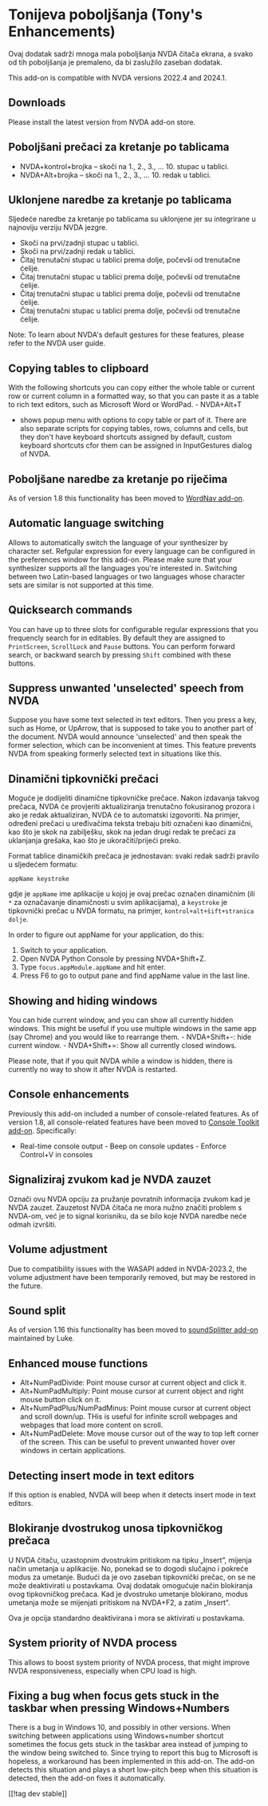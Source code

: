 # Tonijeva poboljšanja (Tony's Enhancements) #

Ovaj dodatak sadrži mnoga mala poboljšanja NVDA čitača ekrana, a svako od
tih poboljšanja je premaleno, da bi zaslužilo zaseban dodatak.

This add-on is compatible with NVDA versions 2022.4 and 2024.1.

## Downloads

Please install the latest version from NVDA add-on store.

## Poboljšani prečaci za kretanje po tablicama
* NVDA+kontrol+brojka – skoči na 1., 2., 3., … 10. stupac u tablici.
* NVDA+Alt+brojka – skoči na 1., 2., 3., … 10. redak u tablici.

## Uklonjene naredbe za kretanje po tablicama

Sljedeće naredbe za kretanje po tablicama su uklonjene jer su integrirane u
najnoviju verziju NVDA jezgre.

* Skoči na prvi/zadnji stupac u tablici.
* Skoči na prvi/zadnji redak u tablici.
* Čitaj trenutačni stupac u tablici prema dolje, počevši od trenutačne
  ćelije.
* Čitaj trenutačni stupac u tablici prema dolje, počevši od trenutačne
  ćelije.
* Čitaj trenutačni stupac u tablici prema dolje, počevši od trenutačne
  ćelije.
* Čitaj trenutačni stupac u tablici prema dolje, počevši od trenutačne
  ćelije.

Note: To learn about NVDA's default gestures for these features, please
refer to the NVDA user guide.

## Copying tables to clipboard

With the following shortcuts you can copy either the whole table or current
row or current column in a formatted way, so that you can paste it as a
table to rich text editors, such as Microsoft Word or WordPad.  - NVDA+Alt+T
- shows popup menu with options to copy table or part of it.  There are also
separate scripts for copying tables, rows, columns and cells, but they don't
have keyboard shortcuts assigned by default, custom keyboard shortcuts cfor
them can be assigned in InputGestures dialog of NVDA.

## Poboljšane naredbe za kretanje po riječima

As of version 1.8 this functionality has been moved to [WordNav
add-on](https://github.com/mltony/nvda-word-nav/).

## Automatic language switching
Allows to automatically switch the language of your synthesizer by character
set. Refgular expression for every language can be configured in the
preferences window for this add-on. Please make sure that your synthesizer
supports all the languages you're interested in. Switching between two
Latin-based languages or two languages whose character sets are similar is
not supported at this time.

## Quicksearch commands

You can have up to three slots for configurable regular expressions that you
frequencly search for in editables. By default they are assigned to
`PrintScreen`, `ScrollLock` and `Pause` buttons. You can perform forward
search, or backward search by pressing `Shift` combined with these buttons.

## Suppress unwanted 'unselected' speech from NVDA

Suppose you have some text selected in text editors. Then you press a key,
such as Home, or UpArrow, that is supposed to take you to another part of
the document. NVDA would announce 'unselected' and then speak the former
selection, which can be inconvenient at times. This feature prevents NVDA
from speaking formerly selected text in situations like this.

## Dinamični tipkovnički prečaci

Moguće je dodijeliti dinamične tipkovničke prečace. Nakon izdavanja takvog
prečaca, NVDA će provjeriti aktualiziranja trenutačno fokusiranog prozora i
ako je redak aktualiziran, NVDA će to automatski izgovoriti. Na primjer,
određeni prečaci u uređivačima teksta trebaju biti označeni kao dinamični,
kao što je skok na zabilješku, skok na jedan drugi redak te prečaci za
uklanjanja grešaka, kao što je ukoračiti/prijeći preko.

Format tablice dinamičkih prečaca je jednostavan: svaki redak sadrži pravilo
u sljedećem formatu:
```
appName keystroke
```
gdje je `appName` ime aplikacije u kojoj je ovaj prečac označen dinamičnim
(ili `*` za označavanje dinamičnosti u svim aplikacijama), a `keystroke` je
tipkovnički prečac u NVDA formatu, na primjer, `kontrol+alt+šift+stranica
dolje`.

In order to figure out appName for your application, do this:

1. Switch to your application.
2. Open NVDA Python Console by pressing NVDA+Shift+Z.
3. Type `focus.appModule.appName` and hit enter.
4. Press F6 to go to output pane and find appName value in the last line.

## Showing and hiding windows
You can hide current window, and you can show all currently hidden
windows. This might be useful if you use multiple windows in the same app
(say Chrome) and you would like to rearrange them.  - NVDA+Shift+-: hide
current window.  - NVDA+Shift+=: Show all currently closed windows.

Please note, that if you quit NVDA while a window is hidden, there is
currently no way to show it after NVDA is restarted.

## Console enhancements

Previously this add-on included a number of console-related features. As of
version 1.8, all console-related features have been moved to [Console
Toolkit
add-on](https://github.com/mltony/nvda-console-toolkit/). Specifically:

- Real-time console output - Beep on console updates - Enforce Control+V in
consoles

## Signaliziraj zvukom kad je NVDA zauzet

Označi ovu NVDA opciju za pružanje povratnih informacija zvukom kad je NVDA
zauzet. Zauzetost NVDA čitača ne mora nužno značiti problem s NVDA-om, već
je to signal korisniku, da se bilo koje NVDA naredbe neće odmah izvršiti.

## Volume adjustment

Due to compatibility issues with the WASAPI added in NVDA-2023.2, the volume
adjustment have been temporarily removed, but may be restored in the future.

## Sound split

As of version 1.16 this functionality has been moved to [soundSplitter
add-on](https://github.com/opensourcesys/soundSplitter/) maintained by Luke.

## Enhanced mouse functions

* Alt+NumPadDivide: Point mouse cursor at current object and click it.
* Alt+NumPadMultiply: Point mouse cursor at current object and right mouse
  button click on it.
* Alt+NumPadPlus/NumPadMinus: Point mouse cursor at current object and
  scroll down/up. THis is useful for infinite scroll webpages and webpages
  that load more content on scroll.
* Alt+NumPadDelete: Move mouse cursor out of the way to top left corner of
  the screen. This can be useful to prevent unwanted hover over windows in
  certain applications.


## Detecting insert mode in text editors

If this option is enabled, NVDA will beep when it detects insert mode in
text editors.

## Blokiranje dvostrukog unosa tipkovničkog prečaca

U NVDA čitaču, uzastopnim dvostrukim pritiskom na tipku „Insert”, mijenja
način umetanja u aplikacije. No, ponekad se to dogodi slučajno i pokreće
modus za umetanje. Budući da je ovo zaseban tipkovnički prečac, on se ne
može deaktivirati u postavkama. Ovaj dodatak omogućuje način blokiranja ovog
tipkovničkog prečaca. Kad je dvostruko umetanje blokirano, modus umetanja
može se mijenjati pritiskom na NVDA+F2, a zatim „Insert”.

Ova je opcija standardno deaktivirana i mora se aktivirati u postavkama.

## System priority of NVDA process

This allows to boost system priority of NVDA process, that might improve
NVDA responsiveness, especially when CPU load is high.

## Fixing a bug when focus gets stuck in the taskbar when pressing Windows+Numbers

There is a bug in Windows 10, and possibly in other versions. When switching
between applications using Windows+number shortcut sometimes the focus gets
stuck in the taskbar area instead of jumping to the window being switched
to. Since trying to report this bug to Microsoft is hopeless, a workaround
has been implemented in this add-on. The add-on detects this situation and
plays a short low-pitch beep when this situation is detected, then the
add-on fixes it automatically.

[[!tag dev stable]]

[1]: https://www.nvaccess.org/addonStore/legacy?file=tonysEnhancements
